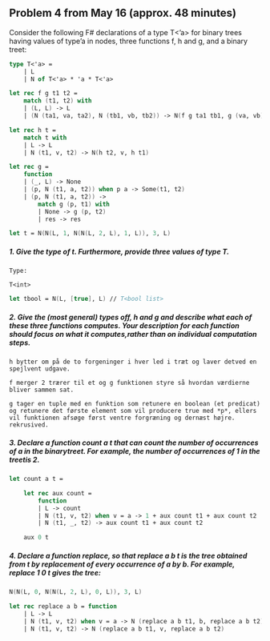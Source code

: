 ## Problem 4 from May 16 (approx. 48 minutes)

Consider the following F# declarations of a type T<’a> for binary trees having values of type’a in nodes, three functions f, h and g, and a binary treet:

```fsharp
type T<'a> =
    | L
    | N of T<'a> * 'a * T<'a>

let rec f g t1 t2 =
    match (t1, t2) with
    | (L, L) -> L
    | (N (ta1, va, ta2), N (tb1, vb, tb2)) -> N(f g ta1 tb1, g (va, vb), f g ta2 tb2)

let rec h t =
    match t with
    | L -> L
    | N (t1, v, t2) -> N(h t2, v, h t1)

let rec g =
    function
    | (_, L) -> None
    | (p, N (t1, a, t2)) when p a -> Some(t1, t2)
    | (p, N (t1, a, t2)) ->
        match g (p, t1) with
        | None -> g (p, t2)
        | res -> res

let t = N(N(L, 1, N(N(L, 2, L), 1, L)), 3, L)
```

##### 1. Give the type of *t*. Furthermore, provide three values of type T<bool list>.

    Type:

    T<int>

```fsharp
let tbool = N(L, [true], L) // T<bool list>
```

##### 2. Give the (most general) types off, *h* and *g* and describe what each of these three functions computes. Your description for each function should focus on what it computes,rather than on individual computation steps.

    h bytter om på de to forgeninger i hver led i træt og laver detved en spejlvent udgave.

    f merger 2 trærer til et og g funktionen styre så hvordan værdierne bliver sammen sat.

    g tager en tuple med en funktion som retunere en boolean (et predicat) og retunere det første element som vil producere true med *p*, ellers vil funktionen afsøge først ventre forgræning og dernæst højre. rekrusived.

##### 3. Declare a function *count a t* that can count the number of occurrences of *a* in the binarytreet.  For example, the number of occurrences of 1 in the treetis 2.

```fsharp
let count a t =

    let rec aux count =
        function
        | L -> count
        | N (t1, v, t2) when v = a -> 1 + aux count t1 + aux count t2
        | N (t1, _, t2) -> aux count t1 + aux count t2

    aux 0 t
```

##### 4. Declare a function *replace*, so that *replace a b t* is  the  tree  obtained  from *t* by  replacement of every occurrence of *a* by *b*. For example, replace 1 0 *t* gives the tree:

```fsharp
N(N(L, 0, N(N(L, 2, L), 0, L)), 3, L)
```

```fsharp
let rec replace a b = function
    | L -> L
    | N (t1, v, t2) when v = a -> N (replace a b t1, b, replace a b t2)
    | N (t1, v, t2) -> N (replace a b t1, v, replace a b t2)
```